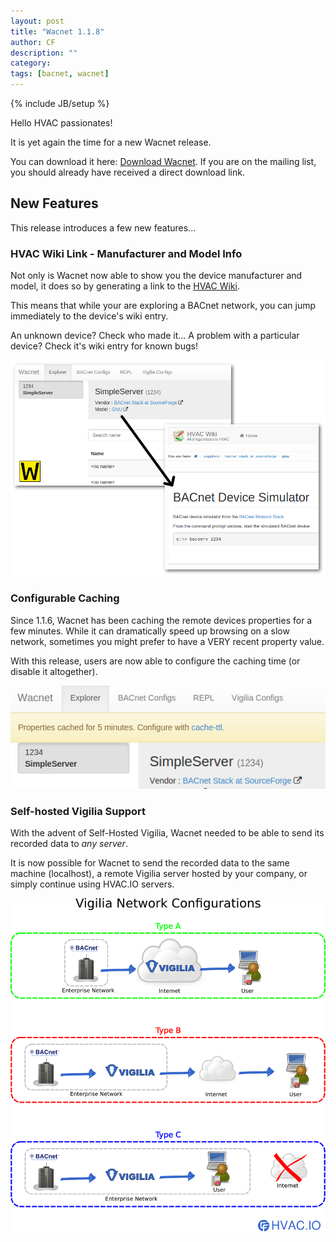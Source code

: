 ```yaml
---
layout: post
title: "Wacnet 1.1.8"
author: CF
description: ""
category: 
tags: [bacnet, wacnet]
---
```

{% include JB/setup %}

Hello HVAC passionates!

It is yet again the time for a new Wacnet release.

You can download it here:
[Download Wacnet](https://hvac.io/docs/wacnet). If you are on the
mailing list, you should already have received a direct download link.




## New Features

This release introduces a few new features...



### HVAC Wiki Link - Manufacturer and Model Info

Not only is Wacnet now able to show you the device manufacturer and model, it does so by generating a link to the [HVAC Wiki](https://wiki.hvac.io).

This means that while your are exploring a BACnet network, you can jump immediately to the device's wiki entry.

An unknown device? Check who made it... A problem with a particular
device? Check it's wiki entry for known bugs!

![Wacnet - HVAC Wiki](/images/wacnet-118/wacnet-hvac-wiki.png "Wacnet - HVAC Wiki")




### Configurable Caching

Since 1.1.6, Wacnet has been caching the remote devices properties for
a few minutes. While it can dramatically speed up browsing on a slow network,
sometimes you might prefer to have a VERY recent property value.

With this release, users are now able to configure the caching
time (or disable it altogether).

![Wacnet - Configurable Caching](/images/wacnet-118/wacnet-config-cache.png "Wacnet - Configurable Caching")




### Self-hosted Vigilia Support
With the advent of Self-Hosted Vigilia, Wacnet needed to be able to send its recorded data to *any server*. 

It is now possible for Wacnet to send the recorded data to the same machine (localhost), a remote Vigilia server hosted by your company, or simply continue using HVAC.IO servers.

![Wacnet - Supported Vigilia Network Config](/images/wacnet-118/vigilia-networks.png "Wacnet - Supported Vigilia Network Config")
